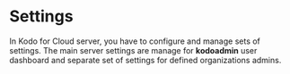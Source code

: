 # Settings

In Kodo for Cloud server, you have to configure and manage  sets of settings. The main server settings are manage for **kodoadmin** user dashboard and separate set of settings for defined organizations admins. 

## 



